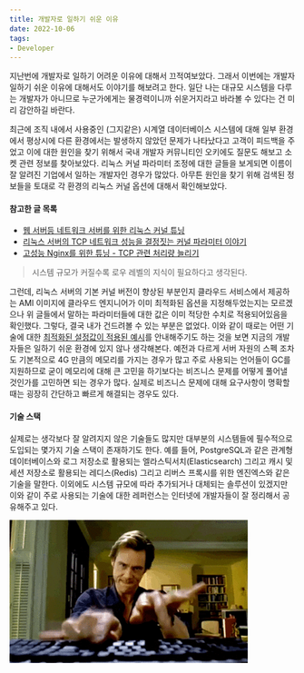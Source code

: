 ```yaml
---
title: 개발자로 일하기 쉬운 이유
date: 2022-10-06
tags:
- Developer
---
```


지난번에 개발자로 일하기 어려운 이유에 대해서 끄적여보았다. 그래서 이번에는 개발자 일하기 쉬운 이유에 대해서도 이야기를 해보려고 한다. 일단 나는 대규모 시스템을 다루는 개발자가 아니므로 누군가에게는 물경력이니까 쉬운거지라고 바라볼 수 있다는 건 미리 감안하길 바란다.

최근에 조직 내에서 사용중인 (그지같은) 시계열 데이터베이스 시스템에 대해 일부 환경에서 평상시에 다른 환경에서는 발생하지 않았던 문제가 나타났다고 고객이 피드백을 주었고 이에 대한 원인을 찾기 위해서 국내 개발자 커뮤니티인 오키에도 질문도 해보고 소켓 관련 정보를 찾아보았다. 리눅스 커널 파라미터 조정에 대한 글들을 보게되면 이름이 잘 알려진 기업에서 일하는 개발자인 경우가 많았다. 아무튼 원인을 찾기 위해 검색된 정보들을 토대로 각 환경의 리눅스 커널 옵션에 대해서 확인해보았다. 

#### 참고한 글 목록

- [웹 서버등 네트워크 서버를 위한 리눅스 커널 튜닝](https://www.lesstif.com/lpt/linux-kernel-tuning-for-network-server-87949594.html)
- [리눅스 서버의 TCP 네트워크 성능을 결정짓는 커널 파라미터 이야기](https://meetup.toast.com/posts/53)
- [고성능 Nginx를 위한 튜닝 - TCP 관련 처리량 늘리기](https://couplewith.tistory.com/entry/%EA%BF%80%ED%8C%81-%EA%B3%A0%EC%84%B1%EB%8A%A5-Nginx%EB%A5%BC%EC%9C%84%ED%95%9C-%ED%8A%9C%EB%8B%9D-3-TCP-%EA%B4%80%EB%A0%A8-%EC%B2%98%EB%A6%AC%EB%9F%89-%EB%8A%98%EB%A6%AC%EA%B8%B0-%EB%A6%AC%EB%88%85%EC%8A%A4%EC%BB%A4%EB%84%90%ED%8A%9C%EB%8B%9D)

> 시스템 규모가 커질수록 로우 레벨의 지식이 필요하다고 생각된다.

그런데, 리눅스 서버의 기본 커널 버전이 향상된 부분인지 클라우드 서비스에서 제공하는 AMI 이미지에 클라우드 엔지니어가 이미 최적화된 옵션을 지정해두었는지는 모르겠으나 위 글들에서 말하는 파라미터들에 대한 값은 이미 적당한 수치로 적용되어있음을 확인했다. 그렇다, 결국 내가 건드려볼 수 있는 부분은 없었다. 이와 같이 때로는 어떤 기술에 대한 [최적화된 설정값이 적용된 예시](https://www.digitalocean.com/community/tools/nginx)를 안내해주기도 하는 것을 보면 지금의 개발자들은 일하기 쉬운 환경에 있지 않나 생각해본다. 예전과 다르게 서버 자원의 스펙 조차도 기본적으로 4G 만큼의 메모리를 가지는 경우가 많고 주로 사용되는 언어들이 GC를 지원하므로 굳이 메모리에 대해 큰 고민을 하기보다는 비즈니스 문제를 어떻게 풀어낼 것인가를 고민하면 되는 경우가 많다. 실제로 비즈니스 문제에 대해 요구사항이 명확할 때는 굉장히 간단하고 빠르게 해결되는 경우도 있다.

#### 기술 스택
실제로는 생각보다 잘 알려지지 않은 기술들도 많지만 대부분의 시스템들에 필수적으로 도입되는 몇가지 기술 스택이 존재하기도 한다. 예를 들어, PostgreSQL과 같은 관계형 데이터베이스와 로그 저장소로 활용되는 엘라스틱서치(Elasticsearch) 그리고 캐시 및 세션 저장소로 활용되는 레디스(Redis) 그리고 리버스 프록시를 위한 엔진엑스와 같은 기술을 말한다. 이외에도 시스템 규모에 따라 추가되거나 대체되는 솔루션이 있겠지만 이와 같이 주로 사용되는 기술에 대한 레퍼런스는 인터넷에 개발자들이 잘 정리해서 공유해주고 있다.

![개발자로 일하기 참 쉽죠?!](/images/posts/easy-work-developer/01.gif)
